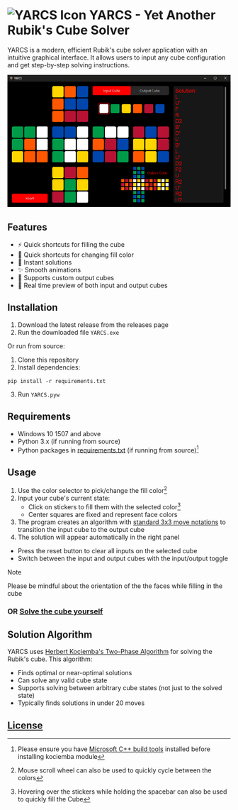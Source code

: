 # ![YARCS Icon](icon.ico) YARCS - Yet Another Rubik's Cube Solver

YARCS is a modern, efficient Rubik's cube solver application with an intuitive graphical interface. It allows users to input any cube configuration and get step-by-step solving instructions.

![preview](preview.png)

## Features

- ⚡ Quick shortcuts for filling the cube
- 🎨 Quick shortcuts for changing fill color
- 🚀 Instant solutions
- ✨ Smooth animations
- 🎲 Supports custom output cubes
- 🔄 Real time preview of both input and output cubes

## Installation

1. Download the latest release from the releases page
3. Run the downloaded file `YARCS.exe`

Or run from source:

1. Clone this repository
2. Install dependencies:
```
pip install -r requirements.txt
```
3. Run `YARCS.pyw`

## Requirements

- Windows 10 1507 and above
- Python 3.x (if running from source)
- Python packages in [requirements.txt](requirements.txt) (if running from source)[^1]

[^1]: Please ensure you have [Microsoft C++ build tools](https://visualstudio.microsoft.com/visual-cpp-build-tools/) installed before installing kociemba module

## Usage

1. Use the color selector to pick/change the fill color[^2]
2. Input your cube's current state:
   - Click on stickers to fill them with the selected color[^3]
   - Center squares are fixed and represent face colors
3. The program creates an algorithm with [standard 3x3 move notations](https://jperm.net/3x3/moves) to transition the input cube to the output cube
4. The solution will appear automatically in the right panel

- Press the reset button to clear all inputs on the selected cube
- Switch between the input and output cubes with the input/output toggle

> [!NOTE]
> Please be mindful about the orientation of the the faces while filling in the cube

[^2]: Mouse scroll wheel can also be used to quickly cycle between the colors
[^3]: Hovering over the stickers while holding the spacebar can also be used to quickly fill the Cube

### OR [Solve the cube yourself](https://jperm.net/3x3)

## Solution Algorithm

YARCS uses [Herbert Kociemba's Two-Phase Algorithm](https://www.speedsolving.com/wiki/index.php/Kociemba%27s_Algorithm) for solving the Rubik's cube. This algorithm:
- Finds optimal or near-optimal solutions
- Can solve any valid cube state
- Supports solving between arbitrary cube states (not just to the solved state)
- Typically finds solutions in under 20 moves

## [License](LICENSE)
